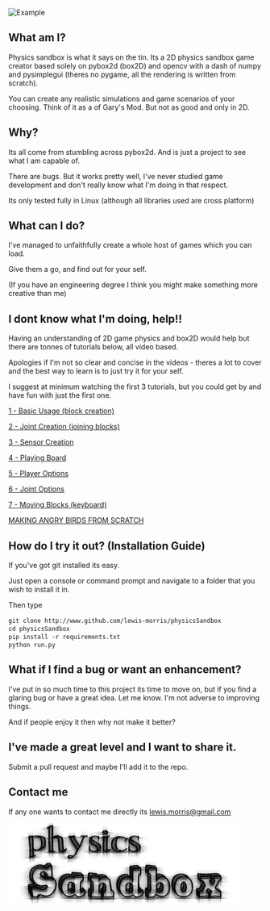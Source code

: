 
![Example](https://media.giphy.com/media/LpiwUDHla4GZ1cpqjo/giphy.gif)

## What am I?

Physics sandbox is what it says on the tin. Its a 2D physics sandbox game creator based solely on pybox2d (box2D) and 
opencv with a dash of numpy and pysimplegui (theres no pygame, all the rendering is written from scratch).

You can create any realistic simulations and game scenarios of your choosing. Think of it as a of
Gary's Mod. But not as good and only in 2D.

## Why?

Its all come from stumbling across pybox2d. And is just a project to see what I am capable of.
 
There are bugs. But it works pretty well, I've never studied game development and don't really know what I'm doing 
in that respect. 

Its only tested fully in Linux (although all libraries used are cross platform)

## What can I do?

I've managed to unfaithfully create a whole host of games which you can load. 

Give them a go, and find out for your self. 

(If you have an engineering degree I think you might make something more creative than me)

## I dont know what I'm doing, help!!

Having an understanding of 2D game physics and box2D would help but there are tonnes of tutorials below, all video based.

Apologies if I'm not so clear and concise in the videos - theres a lot to cover and the best way to learn is to just try it for your self.

I suggest at minimum watching the first 3 tutorials, but you could get by and have fun with just the first one.

[1 - Basic Usage (block creation)](https://youtu.be/CH1u0otXFXI)

[2 - Joint Creation (joining blocks)](https://youtu.be/BK77i5TU8G8)

[3 - Sensor Creation](https://youtu.be/gW_y8BByAQ4)

[4 - Playing Board](https://youtu.be/hI7d_xic18U)

[5 - Player Options](https://youtu.be/Csu8bPZBR_8)

[6 - Joint Options](https://youtu.be/x3dLDfvPslA)

[7 - Moving Blocks (keyboard)](https://youtu.be/MOCnTr8Zbnk)

[MAKING ANGRY BIRDS FROM SCRATCH](https://youtu.be/_JVBaWutpLE)

## How do I try it out?  (Installation Guide)

If you've got git installed its easy.

Just open a console or command prompt and navigate to a folder that you wish to install it in.

Then type 

```
git clone http://www.github.com/lewis-morris/physicsSandbox
cd physicsSandbox
pip install -r requirements.txt
python run.py
```

## What if I find a bug or want an enhancement?

I've put in so much time to this project its time to move on, but if you find a glaring bug or have a great idea. Let 
me know. I'm not adverse to improving things. 

And if people enjoy it then why not make it better?

## I've made a great level and I want to share it.

Submit a pull request and maybe I'll add it to the repo.

## Contact me

If any one wants to contact me directly its lewis.morris@gmail.com


![Logo](logo.png)
